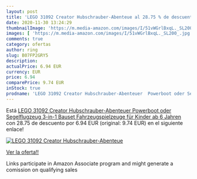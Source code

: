 ```yaml
---
layout: post
title: 'LEGO 31092 Creator Hubschrauber-Abenteue al 28.75 % de descuento'
date: 2020-11-30 13:24:29
thumbnailImage: 'https://m.media-amazon.com/images/I/51vWGrlBxqL._SL200_.jpg'
images: [ 'https://m.media-amazon.com/images/I/51vWGrlBxqL._SL200_.jpg' ]
comments: true
category: ofertas
author: ring
slug: B07FP2GRY5
description:
actualPrice: 6.94 EUR
currency: EUR
price: 6.94
comparePrice: 9.74 EUR
inStock: true
prodname: 'LEGO 31092 Creator Hubschrauber-Abenteuer  Powerboot oder Segelflugzeug  3-in-1 Bauset  Fahrzeugspielzeuge für Kinder ab 6 Jahren'
---
```


Está [LEGO 31092 Creator Hubschrauber-Abenteuer  Powerboot oder Segelflugzeug  3-in-1 Bauset  Fahrzeugspielzeuge für Kinder ab 6 Jahren](https://www.amazon.de/dp/B07FP2GRY5/?tag=tolees0ca-21) con 28.75 de descuento por 6.94 EUR (original: 9.74 EUR) en el siguiente enlace!

[![LEGO 31092 Creator Hubschrauber-Abenteue](https://m.media-amazon.com/images/I/51vWGrlBxqL._SL200_.jpg)](https://www.amazon.de/dp/B07FP2GRY5/?tag=tolees0ca-21)

[Ver la oferta!!](https://www.amazon.de/dp/B07FP2GRY5/?tag=tolees0ca-21)

Links participate in Amazon Associate program and might generate a comission on qualifying sales


